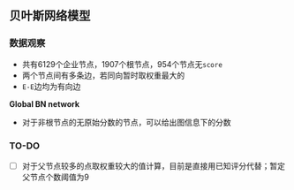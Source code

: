 ## 贝叶斯网络模型

### 数据观察

- 共有6129个企业节点，1907个根节点，954个节点无`score`
- 两个节点间有多条边，若同向暂时取权重最大的
- `E-E`边均为有向边

**Global BN network**

- 对于非根节点的无原始分数的节点，可以给出图信息下的分数

### TO-DO

- [ ] 对于父节点较多的点取权重较大的值计算，目前是直接用已知评分代替；暂定父节点个数阈值为9
